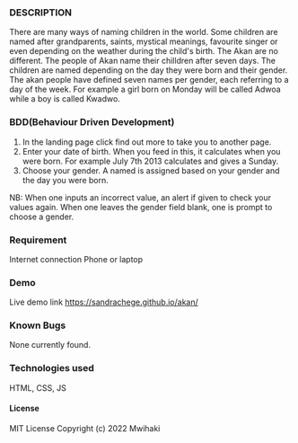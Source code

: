 ### DESCRIPTION
There are many ways of naming children in the world. Some children are named after grandparents, saints, mystical meanings, favourite singer or 
even depending on the weather during the child's birth. The Akan are no different. The people of Akan name their chilldren after seven days. The 
children are named depending on the day they were born and their gender. The akan people have defined seven names per gender, each referring to a 
day of the week. For example a girl born on Monday will be called Adwoa while a boy is called Kwadwo. 

### BDD(Behaviour Driven Development)
1. In the landing page click find out more to take you to another page.
2. Enter your date of birth. When you feed in this, it calculates when you were born. For example July 7th 2013 calculates and gives a Sunday.
3. Choose your gender. A named is assigned based on your gender and the day you were born.

NB: When one inputs an incorrect value, an alert if given to check your values again.
    When one leaves the gender field blank, one is prompt to choose a gender.
     
### Requirement
Internet connection
Phone or laptop

### Demo
Live demo link https://sandrachege.github.io/akan/

### Known Bugs
None currently found.

### Technologies used
HTML, CSS, JS

#### License
MIT License Copyright (c) 2022 Mwihaki
